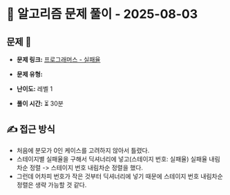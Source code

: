 # 📝 알고리즘 문제 풀이 - 2025-08-03

## 문제 📖

- **문제 링크:** [프로그래머스 - 실패율](https://school.programmers.co.kr/learn/courses/30/lessons/42889)

- **문제 유형:**

- **난이도:** 레벨 1

- **풀이 시간:** ⏳ 30분

## ✍ 접근 방식

- 처음에 분모가 0인 케이스를 고려하지 않아서 틀렸다.
- 스테이지별 실패율을 구해서 딕셔너리에 넣고(스테이지 번호: 실패율) 실패율 내림차순 정렬 -> 스테이지 번호 내림차순 정렬을 했다.
- 그런데 어차피 번호가 작은 것부터 딕셔너리에 넣기 때문에 스테이지 번호 내림차순 정렬은 생략 가능할 것 같다.
